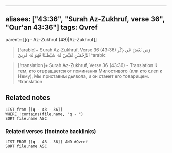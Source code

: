 
---
aliases: ["43:36", "Surah Az-Zukhruf, verse 36", "Qur'an 43:36"]
tags: Qvref
---

parent:: [[q - Az-Zukhruf (43)|Az-Zukhruf]]

> [!arabic]+ Surah Az-Zukhruf, Verse 36 (43:36)
> <span class="quran-arabic">وَمَن يَعْشُ عَن ذِكْرِ ٱلرَّحْمَـٰنِ نُقَيِّضْ لَهُۥ شَيْطَـٰنًا فَهُوَ لَهُۥ قَرِينٌ</span>
^arabic

> [!translation]+ Surah Az-Zukhruf, Verse 36 (43:36) - Translation
> К тем, кто отвращается от поминания Милостивого (или кто слеп к Нему), Мы приставим дьявола, и он станет его товарищем.
^translation



## Related notes
```dataview
LIST from [[q - 43 - 36]]
WHERE !contains(file.name, "q - ")
SORT file.name ASC
```

### Related verses (footnote backlinks)
```dataview
LIST FROM [[q - 43 - 36]] AND #Qvref
SORT file.name ASC
```

